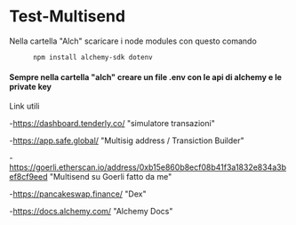 # Test-Multisend
Nella cartella "Alch" scaricare i node modules con questo comando 

          npm install alchemy-sdk dotenv
          
#### Sempre nella cartella "alch" creare un file .env con le api di alchemy e le private key 


Link utili

  -https://dashboard.tenderly.co/     "simulatore transazioni"
          
   -https://app.safe.global/            "Multisig address / Transiction Builder"
          
   -https://goerli.etherscan.io/address/0xb15e860b8ecf08b41f3a1832e834a3bef8cf9eed       "Multisend su Goerli fatto da me"
          
   -https://pancakeswap.finance/     "Dex"
   
   -https://docs.alchemy.com/ "Alchemy Docs"
